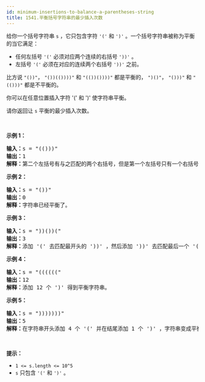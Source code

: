 ```yaml
---
id: minimum-insertions-to-balance-a-parentheses-string
title: 1541.平衡括号字符串的最少插入次数
---
```

给你一个括号字符串 <code>s</code> ，它只包含字符 <code>&#39;(&#39;</code> 和 <code>&#39;)&#39;</code> 。一个括号字符串被称为平衡的当它满足：


- 任何左括号 <code>&#39;(&#39;</code> 必须对应两个连续的右括号 <code>&#39;))&#39;</code> 。
- 左括号 <code>&#39;(&#39;</code> 必须在对应的连续两个右括号 <code>&#39;))&#39;</code> 之前。

比方说 <code>&#34;())&#34;</code>， <code>&#34;())(())))&#34;</code> 和 <code>&#34;(())())))&#34;</code> 都是平衡的， <code>&#34;)()&#34;</code>， <code>&#34;()))&#34;</code> 和 <code>&#34;(()))&#34;</code> 都是不平衡的。

你可以在任意位置插入字符 &#39;(&#39; 和 &#39;)&#39; 使字符串平衡。

请你返回让 <code>s</code> 平衡的最少插入次数。

 

**示例 1：**


<pre><strong>输入：</strong>s = &#34;(()))&#34;<br/><strong>输出：</strong>1<br/><strong>解释：</strong>第二个左括号有与之匹配的两个右括号，但是第一个左括号只有一个右括号。我们需要在字符串结尾额外增加一个 &#39;)&#39; 使字符串变成平衡字符串 &#34;(())))&#34; 。<br/></pre>

**示例 2：**


<pre><strong>输入：</strong>s = &#34;())&#34;<br/><strong>输出：</strong>0<br/><strong>解释：</strong>字符串已经平衡了。<br/></pre>

**示例 3：**


<pre><strong>输入：</strong>s = &#34;))())(&#34;<br/><strong>输出：</strong>3<br/><strong>解释：</strong>添加 &#39;(&#39; 去匹配最开头的 &#39;))&#39; ，然后添加 &#39;))&#39; 去匹配最后一个 &#39;(&#39; 。<br/></pre>

**示例 4：**


<pre><strong>输入：</strong>s = &#34;((((((&#34;<br/><strong>输出：</strong>12<br/><strong>解释：</strong>添加 12 个 &#39;)&#39; 得到平衡字符串。<br/></pre>

**示例 5：**


<pre><strong>输入：</strong>s = &#34;)))))))&#34;<br/><strong>输出：</strong>5<br/><strong>解释：</strong>在字符串开头添加 4 个 &#39;(&#39; 并在结尾添加 1 个 &#39;)&#39; ，字符串变成平衡字符串 &#34;(((())))))))&#34; 。<br/></pre>

 

**提示：**


- <code>1 &lt;= s.length &lt;= 10^5</code>
- <code>s</code> 只包含 <code>&#39;(&#39;</code> 和 <code>&#39;)&#39;</code> 。
